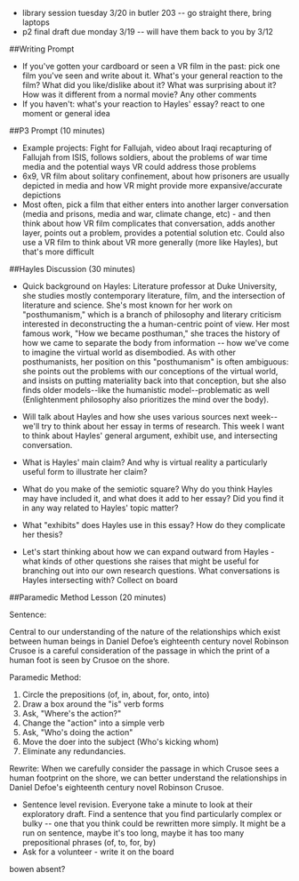 - library session tuesday 3/20 in butler 203 -- go straight there, bring laptops
- p2 final draft due monday 3/19 -- will have them back to you by 3/12

##Writing Prompt

- If you've gotten your cardboard or seen a VR film in the past: pick one film you've seen and write about it. What's your general reaction to the film? What did you like/dislike about it? What was surprising about it? How was it different from a normal movie? Any other comments
- If you haven't: what's your reaction to Hayles' essay? react to one moment or general idea

##P3 Prompt (10 minutes)
- Example projects: Fight for Fallujah, video about Iraqi recapturing of Fallujah from ISIS, follows soldiers, about the problems of war time media and the potential ways VR could address those problems
- 6x9, VR film about solitary confinement, about how prisoners are usually depicted in media and how VR might provide more expansive/accurate depictions
- Most often, pick a film that either enters into another larger conversation (media and prisons, media and war, climate change, etc) - and then think about how VR film complicates that conversation, adds another layer, points out a problem, provides a potential solution etc. Could also use a VR film to think about VR more generally (more like Hayles), but that's more difficult

##Hayles Discussion (30 minutes)
- Quick background on Hayles: Literature professor at Duke University, she studies mostly contemporary literature, film, and the intersection of literature and science. She's most known for her work on "posthumanism," which is a branch of philosophy and literary criticism interested in deconstructing the a human-centric point of view. Her most famous work, "How we became posthuman," she traces the history of how we came to separate the body from information -- how we've come to imagine the virtual world as disembodied. As with other posthumanists, her position on this "posthumanism" is often ambiguous: she points out the problems with our conceptions of the virtual world, and insists on putting materiality back into that conception, but she also finds older models--like the humanistic model--problematic as well (Enlightenment philosophy also prioritizes the mind over the body).

- Will talk about Hayles and how she uses various sources next week--we'll try to think about her essay in terms of research. This week I want to think about Hayles' general argument, exhibit use, and intersecting conversation.
- What is Hayles' main claim? And why is virtual reality a particularly useful form to illustrate her claim?
- What do you make of the semiotic square? Why do you think Hayles may have included it, and what does it add to her essay? Did you find it in any way related to Hayles' topic matter?
- What "exhibits" does Hayles use in this essay? How do they complicate her thesis?
- Let's start thinking about how we can expand outward from Hayles - what kinds of other questions she raises that might be useful for branching out into our own research questions. What conversations is Hayles intersecting with? Collect on board

##Paramedic Method Lesson (20 minutes)

Sentence:

Central to our understanding of the nature of the relationships which exist between human
beings in Daniel Defoe’s eighteenth century novel Robinson Crusoe is a careful consideration
of the passage in which the print of a human foot is seen by Crusoe on the shore.

Paramedic Method:

1. Circle the prepositions (of, in, about, for, onto, into)
2. Draw a box around the "is" verb forms
3. Ask, "Where's the action?"
4. Change the "action" into a simple verb
5. Ask, "Who's doing the action"
6. Move the doer into the subject (Who's kicking whom)
7. Eliminate any redundancies.

Rewrite:
When we carefully consider the passage in which Crusoe sees a human footprint on the shore, we can better understand the relationships in Daniel Defoe's eighteenth century novel Robinson Crusoe.

- Sentence level revision. Everyone take a minute to look at their exploratory draft. Find a sentence that you find particularly complex or bulky -- one that you think could be rewritten more simply. It might be a run on sentence, maybe it's too long, maybe it has too many prepositional phrases (of, to, for, by)
- Ask for a volunteer - write it on the board

bowen absent?
